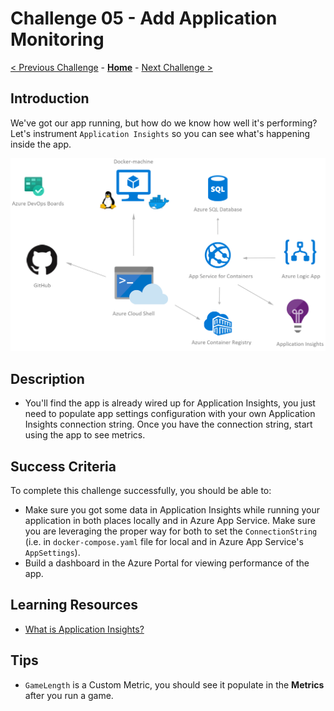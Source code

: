 # Challenge 05 - Add Application Monitoring

[< Previous Challenge](./Challenge-04.md) - **[Home](../README.md)** - [Next Challenge >](./Challenge-06.md)

## Introduction

We've got our app running, but how do we know how well it's performing? Let's instrument `Application Insights` so you can see what's happening inside the app.

![Add Application Monitoring](../images/AddApplicationMonitoring.png)

## Description

- You'll find the app is already wired up for Application Insights, you just need to populate app settings configuration with your own Application Insights connection string. Once you have the connection string, start using the app to see metrics.

## Success Criteria

To complete this challenge successfully, you should be able to:

- Make sure you got some data in Application Insights while running your application in both places locally and in Azure App Service. Make sure you are leveraging the proper way for both to set the `ConnectionString` (i.e. in `docker-compose.yaml` file for local and in Azure App Service's `AppSettings`).
- Build a dashboard in the Azure Portal for viewing performance of the app.

## Learning Resources

- [What is Application Insights?](https://docs.microsoft.com/en-us/azure/application-insights/app-insights-overview)

## Tips

- `GameLength` is a Custom Metric, you should see it populate in the **Metrics** after you run a game.
